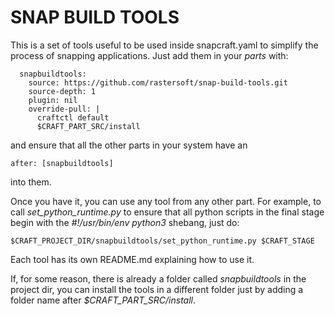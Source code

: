 # SNAP BUILD TOOLS

This is a set of tools useful to be used inside snapcraft.yaml to
simplify the process of snapping applications. Just add them in your
*parts* with:

      snapbuildtools:
        source: https://github.com/rastersoft/snap-build-tools.git
        source-depth: 1
        plugin: nil
        override-pull: |
          craftctl default
          $CRAFT_PART_SRC/install

and ensure that all the other parts in your system have an

    after: [snapbuildtools]

into them.

Once you have it, you can use any tool from any other part. For example,
to call *set_python_runtime.py* to ensure that all python scripts in the
final stage begin with the *#!/usr/bin/env python3* shebang, just do:

    $CRAFT_PROJECT_DIR/snapbuildtools/set_python_runtime.py $CRAFT_STAGE

Each tool has its own README.md explaining how to use it.

If, for some reason, there is already a folder called *snapbuildtools* in the
project dir, you can install the tools in a different folder just by
adding a folder name after *$CRAFT_PART_SRC/install*.
